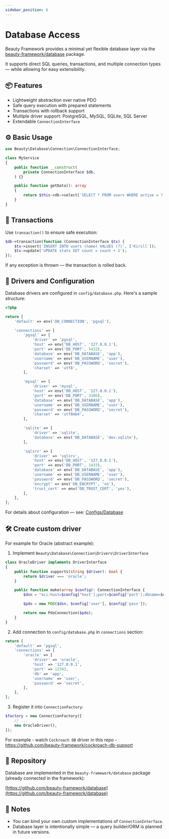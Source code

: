 ```yaml
---
sidebar_position: 6
---
```


# Database Access

Beauty Framework provides a minimal yet flexible database layer via the [beauty-framework/database](https://github.com/beauty-framework/database) package.

It supports direct SQL queries, transactions, and multiple connection types — while allowing for easy extensibility.


## 📦 Features

* Lightweight abstraction over native PDO
* Safe query execution with prepared statements
* Transactions with rollback support
* Multiple driver support: PostgreSQL, MySQL, SQLite, SQL Server
* Extendable `ConnectionInterface`


## ⚙️ Basic Usage

```php
use Beauty\Database\Connection\ConnectionInterface;

class MyService
{
    public function __construct(
        private ConnectionInterface $db,
    ) {}

    public function getData(): array
    {
        return $this->db->select('SELECT * FROM users WHERE active = ?', [1]);
    }
}
```


## 🔄 Transactions

Use `transaction()` to ensure safe execution:

```php
$db->transaction(function (ConnectionInterface $tx) {
    $tx->insert('INSERT INTO users (name) VALUES (?)', ['Kirill']);
    $tx->update('UPDATE stats SET count = count + 1');
});
```

If any exception is thrown — the transaction is rolled back.


## 🔧 Drivers and Configuration

Database drivers are configured in `config/database.php`. Here's a sample structure:

```php title="config/database.php"
<?php

return [
    'default' => env('DB_CONNECTION', 'pgsql'),

    'connections' => [
        'pgsql' => [
            'driver' => 'pgsql',
            'host' => env('DB_HOST', '127.0.0.1'),
            'port' => env('DB_PORT', 5432),
            'database' => env('DB_DATABASE', 'app'),
            'username' => env('DB_USERNAME', 'user'),
            'password' => env('DB_PASSWORD', 'secret'),
            'charset' => 'utf8',
        ],

        'mysql' => [
            'driver' => 'mysql',
            'host' => env('DB_HOST', '127.0.0.1'),
            'port' => env('DB_PORT', 3306),
            'database' => env('DB_DATABASE', 'app'),
            'username' => env('DB_USERNAME', 'user'),
            'password' => env('DB_PASSWORD', 'secret'),
            'charset' => 'utf8mb4',
        ],

        'sqlite' => [
            'driver' => 'sqlite',
            'database' => env('DB_DATABASE', 'dev.sqlite'),
        ],

        'sqlsrv' => [
            'driver' => 'sqlsrv',
            'host' => env('DB_HOST', '127.0.0.1'),
            'port' => env('DB_PORT', 1433),
            'database' => env('DB_DATABASE', 'app'),
            'username' => env('DB_USERNAME', 'user'),
            'password' => env('DB_PASSWORD', 'secret'),
            'encrypt' => env('DB_ENCRYPT', 'no'),
            'trust_cert' => env('DB_TRUST_CERT', 'yes'),
        ],
    ],
];
```

For details about configuration — see: [Configs/Database](../1-Installation/Configs/database.md)


## 🛠️ Create custom driver

For example for Oracle (abstract example):
1. Implement `Beauty\Database\Connection\Drivers\DriverInterface`

```php
class OracleDriver implements DriverInterface
{
    public function supports(string $driver): bool {
        return $driver === 'oracle';
    }

    public function make(array $config): ConnectionInterface {
        $dsn = "oci:host=$config['host'];port=$config['port'];dbname=$config['db']";

        $pdo = new PDO($dsn, $config['user'], $config['pass']);

        return new PdoConnection($pdo);
    }
}
```
2. Add connection to `config/database.php` in `connections` section:
```php title="config/database.php"
return [
    'default' => 'pgsql',
    'connections' => [
        'oracle' => [
            'driver' => 'oracle',
            'host' => '127.0.0.1',
            'port' => 12343,
            'db' => 'app',
            'username' => 'user',
            'password' => 'secret',
        ],
    ],
];
```
3. Register it into `ConnectionFactory`:

```php title="app/Container/Database.php"
$factory = new ConnectionFactory([
    // ...
    new OracleDriver(),
]);
```

For example - watch `Cockroach DB` driver in this repo - https://github.com/beauty-framework/cockroach-db-support


## 🔗 Repository

Database are implemented in the `beauty-framework/database` package (already connected in the framework):

[https://github.com/beauty-framework/database](https://github.com/beauty-framework/database)


## 📌 Notes

* You can bind your own custom implementations of `ConnectionInterface`.
* Database layer is intentionally simple — a query builder/ORM is planned in future versions.
